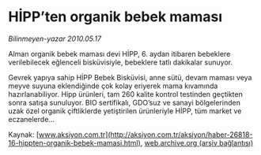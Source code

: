 # HİPP’ten organik bebek maması

*Bilinmeyen-yazar 2010.05.17*

<font class="agenda2NewsSpot">
 Alman organik bebek maması devi HİPP, 6. aydan itibaren bebeklere verilebilecek eğlenceli bisküvisiyle, bebeklere tatlı dakikalar sunuyor.
</font>
<font class="newsDetail">
 <p class="MsoNormal">
  Gevrek yapıya sahip HİPP Bebek Bisküvisi, anne sütü, devam maması veya meyve suyuna eklendiğinde çok kolay eriyerek mama kıvamında hazırlanabiliyor. Hipp ürünleri, tam 260 kalite kontrol testinden geçtikten sonra satışa sunuluyor. BIO sertifikalı, GDO’suz ve sanayi bölgelerinden uzak özel organik çiftliklerde yetiştirilen ürünleriyle HİPP, tüm market ve eczanelerde...
 </p>
</font>

Kaynak: [www.aksiyon.com.tr](http://aksiyon.com.tr/aksiyon/haber-26818-16-hippten-organik-bebek-mamasi.html), [web.archive.org (arşiv bağlantısı)](http://web.archive.org/web/20101120131544/http://aksiyon.com.tr/aksiyon/haber-26818-16-hippten-organik-bebek-mamasi.html)
